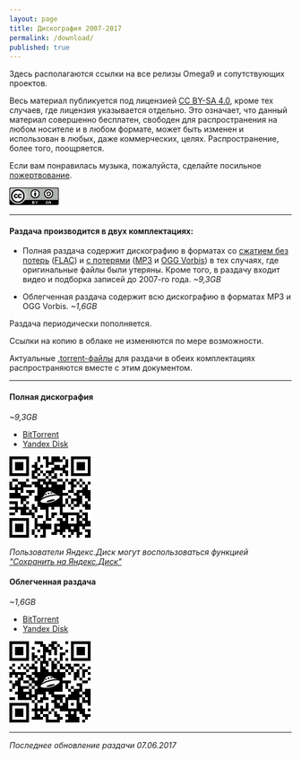 ```yaml
---
layout: page
title: Дискография 2007-2017
permalink: /download/
published: true
---
```

Здесь располагаются ссылки на все релизы Omega9 и сопутствующих проектов.

Весь материал публикуется под лицензией [CC BY-SA 4.0][1], кроме тех случаев, где лицензия указывается отдельно. Это означает, что данный материал совершенно бесплатен, свободен для распространения на любом носителе и в любом формате, может быть изменен и использован в любых, даже коммерческих, целях. Распространение, более того, поощряется.

Если вам понравилась музыка, пожалуйста, сделайте посильное [пожертвование](/donation/).

![](./images/CC_BY-SA_4.0.png "CC BY-SA 4.0")

-----

#### Раздача производится в двух комплектациях:

- Полная раздача содержит дискографию в форматах со [сжатием без потерь][2] ([FLAC][3]) и [с потерями][4] ([MP3][5] и [OGG Vorbis][6]) в тех случаях, где оригинальные файлы были утеряны. Кроме того, в раздачу входит видео и подборка записей до 2007-го года.
*~9,3GB*

- Облегченная раздача содержит всю дискографию в форматах MP3 и OGG Vorbis.
*~1,6GB*

Раздача периодически пополняется.

Ссылки на копию в облаке не изменяются по мере возможности.

Актуальные [.torrent-файлы][8] для раздачи в обеих комплектациях распространяются вместе с этим документом.

-----

#### Полная дискография
*~9,3GB*

- [BitTorrent][10]
- [Yandex Disk][9]

![](./images/YaDisk_Full_QR.png)

*Пользователи Яндекс.Диск могут воспользоваться функцией ["Сохранить на Яндекс.Диск"][15]*

#### Облегченная раздача
*~1,6GB*

- [BitTorrent][13]
- [Yandex Disk][12]

![](./images/YaDisk_Lite_QR.png)

-----
*Последнее обновление раздачи 07.06.2017*

[1]: https://creativecommons.org/licenses/by-sa/4.0/
[2]: https://ru.wikipedia.org/wiki/Сжатие_без_потерь
[3]: https://ru.wikipedia.org/wiki/FLAC
[4]: https://ru.wikipedia.org/wiki/Сжатие_данных_с_потерями
[5]: https://ru.wikipedia.org/wiki/MP3
[6]: https://ru.wikipedia.org/wiki/Vorbis
[7]: https://ru.wikipedia.org/wiki/Resilio_Sync
[8]: https://ru.wikipedia.org/wiki/.torrent
[9]: https://yadi.sk/d/4sGQknzWKP5ej
[10]: ./torrents/Omega9_-_Discography_(2007-2017)_FULL.torrent
[11]: nothinh
[12]: https://yadi.sk/d/_nuSJCMwriLh6
[13]: ./torrents/Omega9_-_Discography_(2007-2017)_LITE.torrent
[14]: https://link.getsync.com/#f=Omega9%20%28%2706-%2716%29%20%5BMP3%5D&sz=16E8&t=1&s=JB4HJY3OCNQLG2XIUEGP7OLDDQOLFTF5&i=CX5V5I4M475MM3KAJPPG3BQGF43TCZU5L&v=2.3
[15]: https://yandex.ru/support/disk/uploading.xml#upload-copy
